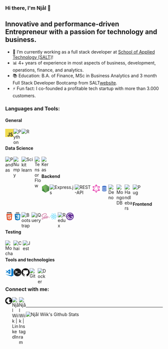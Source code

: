 ### Hi there, I'm Njål 👋

## Innovative and performance-driven Entrepreneur with a passion for technology and business.

- 🎉 I’m currently working as a full stack developer at [School of Applied Technology (SALT)][website]!
- 📊 4+ years of experience in most aspects of business, development, operations, finance, and analytics.
- 📚 Education: B.A. of Finance, MSc in Business Analytics and 3 month Full Stack Developer Bootcamp from SALT[website].
- ⚡ Fun fact: I co-founded a profitable tech startup with more than 3.000 customers.

### Languages and Tools:

#### General

<img align="left" alt="JavaScript" width="26px" src="https://raw.githubusercontent.com/github/explore/80688e429a7d4ef2fca1e82350fe8e3517d3494d/topics/javascript/javascript.png" />
<img align="left" alt="Python" width="26px" src="https://cdn3.iconfinder.com/data/icons/logos-and-brands-adobe/512/267_Python-512.png" />
<img align="left" alt="R" width="30px" src="https://workingnation.com/wp-content/uploads/2018/05/R_logo.svg_.png" />

<br />
<br />

#### Data Science

<img align="left" alt="Pandas" width="26px" src="https://pbs.twimg.com/profile_images/1187765724451868673/uVw1PWA7_400x400.png" />
<img align="left" alt="Numpy" width="26px" src="https://user-images.githubusercontent.com/98330/63813335-20cd4b80-c8e2-11e9-9c04-e4dbf7285aa1.png" />
<img align="left" alt="Scikit learn" width="42px" src="https://upload.wikimedia.org/wikipedia/commons/thumb/0/05/Scikit_learn_logo_small.svg/1200px-Scikit_learn_logo_small.svg.png" />
<img align="left" alt="TensorFlow" width="22px" src="https://upload.wikimedia.org/wikipedia/commons/thumb/2/2d/Tensorflow_logo.svg/1200px-Tensorflow_logo.svg.png" />
<img align="left" alt="Keras" width="24px" src="https://media.licdn.com/dms/image/C560BAQG2-bElRVrSqw/company-logo_200_200/0?e=2159024400&v=beta&t=FecYznzU4CBXukcm30SbhXqy4e5g8GgoYaFT4hfIO5c" />

<br />
<br />

#### Backend

<img align="left" alt="Node.js" width="26px" src="https://raw.githubusercontent.com/github/explore/80688e429a7d4ef2fca1e82350fe8e3517d3494d/topics/nodejs/nodejs.png" />
<img align="left" alt="Express.js" width="80px" src="https://buttercms.com/static/images/tech_banners/ExpressJS.png" />
<img align="left" alt="REST-API" width="56px" src="https://www.ardoq.com/hubfs/TP%20Theme/Website/Integrations/restApi.png" />
<img align="left" alt="GraphQL" width="26px" src="https://raw.githubusercontent.com/github/explore/80688e429a7d4ef2fca1e82350fe8e3517d3494d/topics/graphql/graphql.png" />
<img align="left" alt="SQL" width="26px" src="https://raw.githubusercontent.com/github/explore/80688e429a7d4ef2fca1e82350fe8e3517d3494d/topics/sql/sql.png" />
<img align="left" alt="Deno" width="26px" src="https://upload.wikimedia.org/wikipedia/commons/thumb/2/29/Postgresql_elephant.svg/745px-Postgresql_elephant.svg.png" />
<img align="left" alt="MongoDB" width="26px" src="https://emanueleciriachi.net/wp-content/uploads/2019/01/logo-mongodb-png-mongodb-logo-png-400.png" />
<img align="left" alt="Handlebars" width="26px" src="https://cdn.iconscout.com/icon/free/png-512/handlebars-282936.png" />
<img align="left" alt="Pug" width="26px" src="https://res.cloudinary.com/practicaldev/image/fetch/s--Rr7K5gOm--/c_limit%2Cf_auto%2Cfl_progressive%2Cq_auto%2Cw_880/https://dbalas.gallerycdn.vsassets.io/extensions/dbalas/vscode-html2pug/0.0.2/1532242577062/Microsoft.VisualStudio.Services.Icons.Default" />

<br />
<br />

#### Frontend

<img align="left" alt="HTML5" width="26px" src="https://raw.githubusercontent.com/github/explore/80688e429a7d4ef2fca1e82350fe8e3517d3494d/topics/html/html.png" />
<img align="left" alt="CSS3" width="26px" src="https://raw.githubusercontent.com/github/explore/80688e429a7d4ef2fca1e82350fe8e3517d3494d/topics/css/css.png" />
<img align="left" alt="Bootstrap" width="32px" src="https://camo.githubusercontent.com/0e0adf58c74c6e74bb64ece5d0ef4620f4f46915/68747470733a2f2f76352e676574626f6f7473747261702e636f6d2f646f63732f352e302f6173736574732f6272616e642f626f6f7473747261702d6c6f676f2d736861646f772e706e67" />
<img align="left" alt="jQuery" width="32px" src="https://cdn4.iconfinder.com/data/icons/scripting-and-programming-languages/512/JQuery_logo-512.png" />
<img align="left" alt="Sass" width="26px" src="https://raw.githubusercontent.com/github/explore/80688e429a7d4ef2fca1e82350fe8e3517d3494d/topics/sass/sass.png" />
<img align="left" alt="React" width="26px" src="https://raw.githubusercontent.com/github/explore/80688e429a7d4ef2fca1e82350fe8e3517d3494d/topics/react/react.png" />
<img align="left" alt="Redux" width="26px" src="https://seeklogo.com/images/R/redux-logo-9CA6836C12-seeklogo.com.png" />
<img align="left" alt="Gatsby" width="26px" src="https://raw.githubusercontent.com/github/explore/e94815998e4e0713912fed477a1f346ec04c3da2/topics/gatsby/gatsby.png" />

<br />
<br />

#### Testing

<img align="left" alt="Mocha" width="26px" src="https://banner2.cleanpng.com/20180427/ivw/kisspng-mocha-node-js-javascript-software-testing-npm-5ae37d55ae0302.6235689115248581977128.jpg" />
<img align="left" alt="Chai" width="30px" src="https://avatars2.githubusercontent.com/u/1515293?s=400&v=4" />
<img align="left" alt="Jest" width="26px" src="https://seeklogo.com/images/J/jest-logo-F9901EBBF7-seeklogo.com.png" />

<br />
<br />

#### Tools and technologies

<img align="left" alt="Visual Studio Code" width="26px" src="https://raw.githubusercontent.com/github/explore/80688e429a7d4ef2fca1e82350fe8e3517d3494d/topics/visual-studio-code/visual-studio-code.png" />
<img align="left" alt="Terminal" width="26px" src="https://raw.githubusercontent.com/github/explore/80688e429a7d4ef2fca1e82350fe8e3517d3494d/topics/terminal/terminal.png" />
<img align="left" alt="GitHub" width="26px" src="https://raw.githubusercontent.com/github/explore/78df643247d429f6cc873026c0622819ad797942/topics/github/github.png" />
<img align="left" alt="Git" width="26px" src="https://git-scm.com/images/logos/downloads/Git-Icon-1788C.png" />
<img align="left" alt="Docker" width="28px" src="https://www.docker.com/sites/default/files/d8/2019-07/Moby-logo.png" />
<br />
<br />

### Connect with me:

[<img align="left" alt="salt.dev" width="22px" src="https://raw.githubusercontent.com/iconic/open-iconic/master/svg/globe.svg" />][website]
[<img align="left" alt="Njål Wiik | LinkedIn" width="22px" src="https://cdn.jsdelivr.net/npm/simple-icons@v3/icons/linkedin.svg" />][linkedin]
[<img align="left" alt="Njål Wiik | Instagram" width="22px" src="https://cdn.jsdelivr.net/npm/simple-icons@v3/icons/instagram.svg" />][instagram]

<br />

---

<img align="left" alt="Njål Wiik's Github Stats" src="https://github-readme-stats.vercel.app/api?theme=vue&username=NjaalWiik&show_icons=true&hide_border=true&hide=stars" />

[website]: https://salt.dev/
[instagram]: https://www.instagram.com/njaal.wiik/
[linkedin]: https://www.linkedin.com/in/njaal-wiik/
